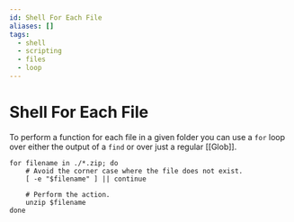```yaml
---
id: Shell For Each File
aliases: []
tags:
  - shell
  - scripting
  - files
  - loop
---
```


# Shell For Each File

To perform a function for each file in a given folder you can use a `for` loop over either the output of a `find` or over just a regular [[Glob]].

```shell
for filename in ./*.zip; do
	# Avoid the corner case where the file does not exist.
	[ -e "$filename" ] || continue

	# Perform the action.
	unzip $filename
done
``` 